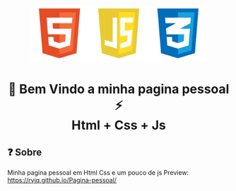 <div align=center>
  
  <img width="400" height="130" src="src/img/readmelogo.png">
  
  <h1>
    🚀 Bem Vindo a minha pagina pessoal ⚡
    <br>
    Html + Css + Js
  </h1>
  
</div>

## ❓ Sobre

Minha pagina pessoal em Html Css e um pouco de js
Preview: https://rvjq.github.io/Pagina-pessoal/
